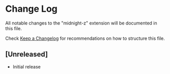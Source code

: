 # Change Log

All notable changes to the "midnight-z" extension will be documented in this file.

Check [Keep a Changelog](http://keepachangelog.com/) for recommendations on how to structure this file.

## [Unreleased]

- Initial release
